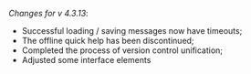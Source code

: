 _Changes for v 4.3.13_:
- Successful loading / saving messages now have timeouts;
- The offline quick help has been discontinued;
- Completed the process of version control unification;
- Adjusted some interface elements
